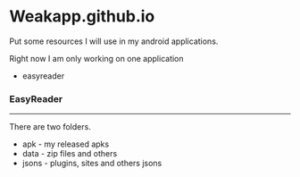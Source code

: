 # Weakapp.github.io

Put some resources I will use in my android applications. 

Right now I am only working on one application

+ easyreader


### EasyReader
---

There are two folders.

+ apk - my released apks
+ data - zip files and others
+ jsons - plugins, sites and others jsons
